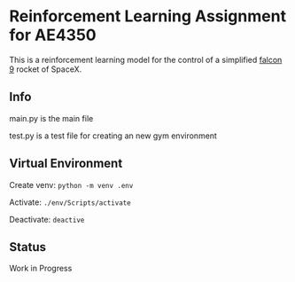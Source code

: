 # Reinforcement Learning Assignment for AE4350
This is a reinforcement learning model for the control of a simplified [falcon 9](https://www.spaceflightinsider.com/hangar/falcon-9) rocket of SpaceX.

## Info
main.py is the main file

test.py is a test file for creating an new gym environment

## Virtual Environment
Create venv: ```python -m venv .env```

Activate: ```./env/Scripts/activate```

Deactivate: ```deactive```


## Status
Work in Progress